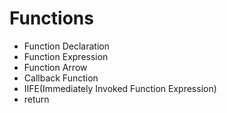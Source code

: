 # Functions

- Function Declaration
- Function Expression
- Function Arrow
- Callback Function
- IIFE(Immediately Invoked Function Expression)
- return
